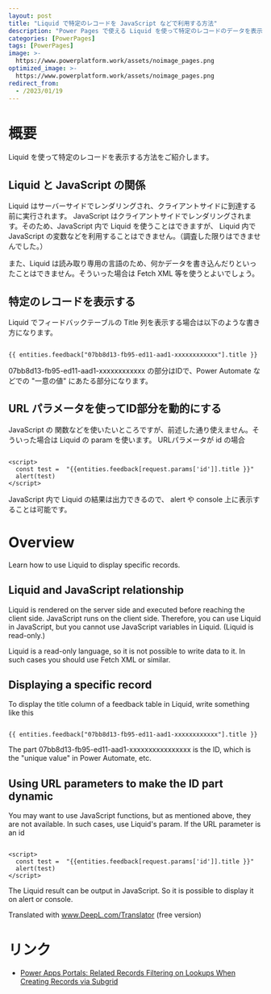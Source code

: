 ```yaml
---
layout: post
title: "Liquid で特定のレコードを JavaScript などで利用する方法"
description: "Power Pages で使える Liquid を使って特定のレコードのデータを表示する方法をご紹介します"
categories: [PowerPages]
tags: [PowerPages]
image: >-
  https://www.powerplatform.work/assets/noimage_pages.png
optimized_image: >-
  https://www.powerplatform.work/assets/noimage_pages.png
redirect_from:
  - /2023/01/19
---
```



#  概要

Liquid を使って特定のレコードを表示する方法をご紹介します。

## Liquid と JavaScript の関係

Liquid はサーバーサイドでレンダリングされ、クライアントサイドに到達する前に実行されます。
JavaScript はクライアントサイドでレンダリングされます。そのため、JavaScript 内で Liquid を使うことはできますが、 Liquid 内で JavaScript の変数などを利用することはできません。（調査した限りはできませんでした。）

また、Liquid は読み取り専用の言語のため、何かデータを書き込んだりといったことはできません。そういった場合は Fetch XML 等を使うとよいでしょう。


## 特定のレコードを表示する

Liquid でフィードバックテーブルの Title 列を表示する場合は以下のような書き方になります。

```

{{ entities.feedback["07bb8d13-fb95-ed11-aad1-xxxxxxxxxxxx"].title }}

```

07bb8d13-fb95-ed11-aad1-xxxxxxxxxxxx の部分はIDで、Power Automate などでの "一意の値" にあたる部分になります。

## URL パラメータを使ってID部分を動的にする

JavaScript の 関数などを使いたいところですが、前述した通り使えません。そういった場合は Liquid の param を使います。
URLパラメータが id の場合

```

<script>
  const test =  "{{entities.feedback[request.params['id']].title }}"
  alert(test)
</script>

```

JavaScript 内で Liquid の結果は出力できるので、 alert や console 上に表示することは可能です。




# Overview

Learn how to use Liquid to display specific records.

## Liquid and JavaScript relationship

Liquid is rendered on the server side and executed before reaching the client side.
JavaScript runs on the client side. Therefore, you can use Liquid in JavaScript, but you cannot use JavaScript variables in Liquid. (Liquid is read-only.)

Liquid is a read-only language, so it is not possible to write data to it. In such cases you should use Fetch XML or similar.


## Displaying a specific record

To display the title column of a feedback table in Liquid, write something like this

```

{{ entities.feedback["07bb8d13-fb95-ed11-aad1-xxxxxxxxxxxx"].title }}

```

The part 07bb8d13-fb95-ed11-aad1-xxxxxxxxxxxxxxxx is the ID, which is the "unique value" in Power Automate, etc.

## Using URL parameters to make the ID part dynamic

You may want to use JavaScript functions, but as mentioned above, they are not available. In such cases, use Liquid's param.
If the URL parameter is an id


```

<script>
  const test =  "{{entities.feedback[request.params['id']].title }}"
  alert(test)
</script>

```

The Liquid result can be output in JavaScript. So it is possible to display it on alert or console.


Translated with www.DeepL.com/Translator (free version)



# リンク


- [Power Apps Portals: Related Records Filtering on Lookups When Creating Records via Subgrid](https://www.engineeredcode.com/blog/power-apps-portals-related-records-filtering-on-lookups-when-creating-records-via-subgrid)

